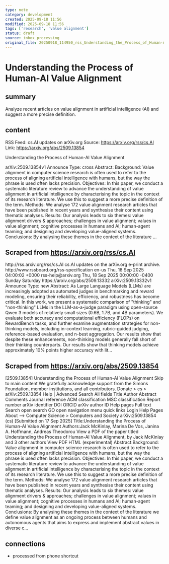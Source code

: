 ```yaml
---
type: note
category: development
created: 2025-09-18 11:56
modified: 2025-09-18 11:56
tags: ['research', 'value alignment']
status: draft
source: inbox_processing
original_file: 20250918_114950_rss_Understanding_the_Process_of_Human-AI_Value_Alignm.txt
---
```


# Understanding the Process of Human-AI Value Alignment

## summary
Analyze recent articles on value alignment in artificial intelligence (AI) and suggest a more precise definition.

## content
RSS Feed: cs.AI updates on arXiv.org
Source: https://arxiv.org/rss/cs.AI
Link: https://arxiv.org/abs/2509.13854

Understanding the Process of Human-AI Value Alignment

arXiv:2509.13854v1 Announce Type: cross Abstract: Background: Value alignment in computer science research is often used to refer to the process of aligning artificial intelligence with humans, but the way the phrase is used often lacks precision. Objectives: In this paper, we conduct a systematic literature review to advance the understanding of value alignment in artificial intelligence by characterising the topic in the context of its research literature. We use this to suggest a more precise definition of the term. Methods: We analyse 172 value alignment research articles that have been published in recent years and synthesise their content using thematic analyses. Results: Our analysis leads to six themes: value alignment drivers & approaches; challenges in value alignment; values in value alignment; cognitive processes in humans and AI; human-agent teaming; and designing and developing value-aligned systems. Conclusions: By analysing these themes in the context of the literature ...

## Scraped from https://arxiv.org/rss/cs.AI
<?xml version='1.0' encoding='UTF-8'?>
<rss xmlns:arxiv="http://arxiv.org/schemas/atom" xmlns:dc="http://purl.org/dc/elements/1.1/" xmlns:atom="http://www.w3.org/2005/Atom" xmlns:content="http://purl.org/rss/1.0/modules/content/" version="2.0">
  <channel>
    <title>cs.AI updates on arXiv.org</title>
    <link>http://rss.arxiv.org/rss/cs.AI</link>
    <description>cs.AI updates on the arXiv.org e-print archive.</description>
    <atom:link href="http://rss.arxiv.org/rss/cs.AI" rel="self" type="application/rss+xml"/>
    <docs>http://www.rssboard.org/rss-specification</docs>
    <language>en-us</language>
    <lastBuildDate>Thu, 18 Sep 2025 04:00:02 +0000</lastBuildDate>
    <managingEditor>rss-help@arxiv.org</managingEditor>
    <pubDate>Thu, 18 Sep 2025 00:00:00 -0400</pubDate>
    <skipDays>
      <day>Sunday</day>
      <day>Saturday</day>
    </skipDays>
    <item>
      <title>Explicit Reasoning Makes Better Judges: A Systematic Study on Accuracy, Efficiency, and Robustness</title>
      <link>https://arxiv.org/abs/2509.13332</link>
      <description>arXiv:2509.13332v1 Announce Type: new 
Abstract: As Large Language Models (LLMs) are increasingly adopted as automated judges in benchmarking and reward modeling, ensuring their reliability, efficiency, and robustness has become critical. In this work, we present a systematic comparison of "thinking" and "non-thinking" LLMs in the LLM-as-a-judge paradigm using open-source Qwen 3 models of relatively small sizes (0.6B, 1.7B, and 4B parameters). We evaluate both accuracy and computational efficiency (FLOPs) on RewardBench tasks, and further examine augmentation strategies for non-thinking models, including in-context learning, rubric-guided judging, reference-based evaluation, and n-best aggregation. Our results show that despite these enhancements, non-thinking models generally fall short of their thinking counterparts. Our results show that thinking models achieve approximately 10% points higher accuracy with lit...


## Scraped from https://arxiv.org/abs/2509.13854
[2509.13854] Understanding the Process of Human-AI Value Alignment Skip to main content We gratefully acknowledge support from the Simons Foundation, member institutions, and all contributors. Donate &gt; cs &gt; arXiv:2509.13854 Help | Advanced Search All fields Title Author Abstract Comments Journal reference ACM classification MSC classification Report number arXiv identifier DOI ORCID arXiv author ID Help pages Full text Search open search GO open navigation menu quick links Login Help Pages About --> Computer Science > Computers and Society arXiv:2509.13854 (cs) [Submitted on 17 Sep 2025] Title:Understanding the Process of Human-AI Value Alignment Authors:Jack McKinlay, Marina De Vos, Janina A. Hoffmann, Andreas Theodorou View a PDF of the paper titled Understanding the Process of Human-AI Value Alignment, by Jack McKinlay and 3 other authors View PDF HTML (experimental) Abstract:Background: Value alignment in computer science research is often used to refer to the process of aligning artificial intelligence with humans, but the way the phrase is used often lacks precision. Objectives: In this paper, we conduct a systematic literature review to advance the understanding of value alignment in artificial intelligence by characterising the topic in the context of its research literature. We use this to suggest a more precise definition of the term. Methods: We analyse 172 value alignment research articles that have been published in recent years and synthesise their content using thematic analyses. Results: Our analysis leads to six themes: value alignment drivers &amp; approaches; challenges in value alignment; values in value alignment; cognitive processes in humans and AI; human-agent teaming; and designing and developing value-aligned systems. Conclusions: By analysing these themes in the context of the literature we define value alignment as an ongoing process between humans and autonomous agents that aims to express and implement abstract values in diverse c...


## connections
- processed from phone shortcut
